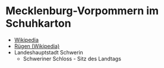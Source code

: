 # Mecklenburg-Vorpommern im Schuhkarton

* [Wikipedia](https://de.wikipedia.org/wiki/Mecklenburg-Vorpommern)
* [Rügen \(Wikipedia\)](https://de.wikipedia.org/wiki/R%C3%BCgen)
* Landeshauptstadt Schwerin
  * Schweriner Schloss - Sitz des Landtags







